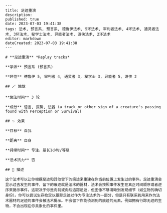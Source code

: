 
    ---
    title: 足迹重演
    description: 
    published: true
    date: 2023-07-03 19:41:38
    tags: 法术, 预言系, 预言系, 德鲁伊法术, 5环法术, 审判者法术, 4环法术, 通灵者法术, 3环法术, 秘学士法术, 异能者法术, 游侠法术, 2环法术
    editor: markdown
    dateCreated: 2023-07-03 19:41:38
    ---

    # **足迹重演** *Replay tracks*

    **学派** 预言系 (预言系) 

    **环位** 德鲁伊 5, 审判者 4, 通灵者 3, 秘学士 3, 异能者 5, 游侠 2

    ## 🪄 施放

    **施法时间** 3 轮

    **成分** 语言, 姿势, 法器 (a track or other sign of a creature's passing found with Perception or Survival)

    ## ✨ 效果 

    **目标** 自我 

    **距离** 自身  

    **持续时间** 专注，最长1小时/等级 

    **法术抗力** 否

    ## 📖 描述

    这个法术可以让你根据足迹和其他留下的痕迹来重建在你当前位置上发生过的事件。足迹重演会显示过去发生的事件，留下的痕迹就是法术的器材，法术会按照事件发生在真正时间顺序或者逆序来揭示事件，这取决于你是向前或向后追踪足迹，但图像不够清晰到发现细节（如生物的确切身份）。你可以尝试生存检定以跟踪足迹以作为专注法术的一部分，但是只有联系到用来作为法术器材的足迹的事件会被法术揭示。不会留下你能侦测到的痕迹的元素，例如拥有行踪无迹的生物，不会出现在你具象化的事件里。
    